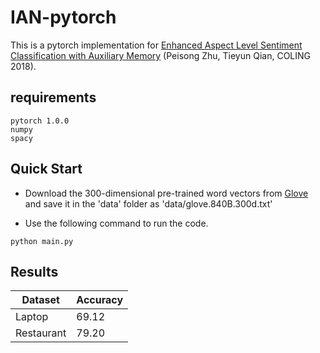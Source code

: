 # IAN-pytorch

This is a pytorch implementation for [Enhanced Aspect Level Sentiment Classification with Auxiliary Memory][1] (Peisong Zhu, Tieyun Qian, COLING 2018).

## requirements

```
pytorch 1.0.0
numpy
spacy
```

## Quick Start

- Download the 300-dimensional pre-trained word vectors from [Glove][2] and save it in the 'data' folder as 'data/glove.840B.300d.txt'

- Use the following command to run the code.

```
python main.py
```

## Results

| Dataset    | Accuracy |
| ---------- | -------- |
| Laptop     | 69.12   |
| Restaurant | 79.20   |

[1]:http://aclweb.org/anthology/C18-1092
[2]:https://nlp.stanford.edu/projects/glove/